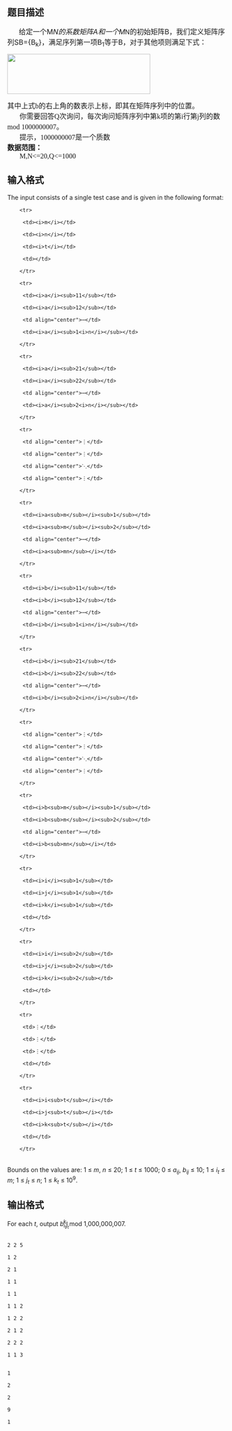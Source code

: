## 题目描述

<div>
 <b><span style="font-size: 12pt">       </span></b><span style="font-size: 12pt">给定一个</span><span style="font-size: 12pt">M*N</span><span style="font-size: 12pt">的系数矩阵</span><span style="font-size: 12pt">A</span><span style="font-size: 12pt">和一个</span><span style="font-size: 12pt">M*N</span><span style="font-size: 12pt">的初始矩阵</span><span style="font-size: 12pt">B</span><span style="font-size: 12pt">，我们定义矩阵序列</span><span style="font-size: 12pt">SB={B<sub>k</sub>}</span><span style="font-size: 12pt">，满足序列第一项</span><span style="font-size: 12pt">B<sub>1</sub></span><span style="font-size: 12pt">等于</span><span style="font-size: 12pt">B</span><span style="font-size: 12pt">，对于其他项则满足下式：</span>
</div>
<div></div>
<div>
 <span style="font-size: 12pt"><img height="92" width="328" alt="" src="https://s2.loli.net/2023/08/15/ILhYJgFzPjqfSwu.png"></span>
</div>
<div></div>
<div></div>
<p class="MsoNormal" style="margin: 0cm 0cm 0pt"><span style="font-size: 12pt; font-family: 宋体; mso-ascii-font-family: 'Times New Roman'; mso-hansi-font-family: 'Times New Roman'">其中上式</span><span lang="EN-US" style="font-size: 12pt"><font face="Times New Roman">b</font></span><span style="font-size: 12pt; font-family: 宋体; mso-ascii-font-family: 'Times New Roman'; mso-hansi-font-family: 'Times New Roman'">的右上角的数表示上标，即其在矩阵序列中的位置。</span><span lang="EN-US" style="font-size: 12pt"><o:p></o:p></span></p>
<p class="MsoNormal" style="margin: 0cm 0cm 0pt"><span lang="EN-US" style="font-size: 12pt"><span style="mso-tab-count: 1"><font face="Times New Roman">       </font></span></span><span style="font-size: 12pt; font-family: 宋体; mso-ascii-font-family: 'Times New Roman'; mso-hansi-font-family: 'Times New Roman'">你需要回答</span><span lang="EN-US" style="font-size: 12pt"><font face="Times New Roman">Q</font></span><span style="font-size: 12pt; font-family: 宋体; mso-ascii-font-family: 'Times New Roman'; mso-hansi-font-family: 'Times New Roman'">次询问，每次询问矩阵序列中第</span><span lang="EN-US" style="font-size: 12pt"><font face="Times New Roman">k</font></span><span style="font-size: 12pt; font-family: 宋体; mso-ascii-font-family: 'Times New Roman'; mso-hansi-font-family: 'Times New Roman'">项的第</span><span lang="EN-US" style="font-size: 12pt"><font face="Times New Roman">i</font></span><span style="font-size: 12pt; font-family: 宋体; mso-ascii-font-family: 'Times New Roman'; mso-hansi-font-family: 'Times New Roman'">行第</span><span lang="EN-US" style="font-size: 12pt"><font face="Times New Roman">j</font></span><span style="font-size: 12pt; font-family: 宋体; mso-ascii-font-family: 'Times New Roman'; mso-hansi-font-family: 'Times New Roman'">列的数</span><span lang="EN-US" style="font-size: 12pt"><font face="Times New Roman">mod 1000000007</font></span><span style="font-size: 12pt; font-family: 宋体; mso-ascii-font-family: 'Times New Roman'; mso-hansi-font-family: 'Times New Roman'">。</span><span lang="EN-US" style="font-size: 12pt"><o:p></o:p></span></p>
<p class="MsoNormal" style="margin: 0cm 0cm 0pt"><span lang="EN-US" style="font-size: 12pt"><span style="mso-tab-count: 1"><font face="Times New Roman">       </font></span></span><span style="font-size: 12pt; font-family: 宋体; mso-ascii-font-family: 'Times New Roman'; mso-hansi-font-family: 'Times New Roman'">提示，</span><span lang="EN-US" style="font-size: 12pt"><font face="Times New Roman">1000000007</font></span><span style="font-size: 12pt; font-family: 宋体; mso-ascii-font-family: 'Times New Roman'; mso-hansi-font-family: 'Times New Roman'">是一个质数</span><span lang="EN-US" style="font-size: 12pt"><o:p></o:p></span></p>
<p class="MsoNormal" style="margin: 0cm 0cm 0pt"><b style="mso-bidi-font-weight: normal"><span style="font-size: 12pt; font-family: 宋体; mso-ascii-font-family: 'Times New Roman'; mso-hansi-font-family: 'Times New Roman'">数据范围：</span></b><b style="mso-bidi-font-weight: normal"><span lang="EN-US" style="font-size: 12pt"><o:p></o:p></span></b></p>
<p class="MsoNormal" style="margin: 0cm 0cm 0pt"><font face="Times New Roman"><b style="mso-bidi-font-weight: normal"><span lang="EN-US" style="font-size: 12pt"><span style="mso-tab-count: 1">       </span></span></b><span lang="EN-US" style="font-size: 12pt">M,N<=20,Q<=1000<o:p></o:p></span></font></p>
<p></p>

## 输入格式

<div class="ptx" lang="en-US">
 <p>The input consists of a single test case and is given in the following format:</p>
 <div style="padding-left: 2em">
  <table>
   <tbody>
    <tr>
     <td><i>m</i></td>
     <td><i>n</i></td>
     <td><i>t</i></td>
     <td></td>
    </tr>
    <tr>
     <td><i>a</i><sub>11</sub></td>
     <td><i>a</i><sub>12</sub></td>
     <td align="center">⋯</td>
     <td><i>a</i><sub>1<i>n</i></sub></td>
    </tr>
    <tr>
     <td><i>a</i><sub>21</sub></td>
     <td><i>a</i><sub>22</sub></td>
     <td align="center">⋯</td>
     <td><i>a</i><sub>2<i>n</i></sub></td>
    </tr>
    <tr>
     <td align="center">⋮</td>
     <td align="center">⋮</td>
     <td align="center">⋱</td>
     <td align="center">⋮</td>
    </tr>
    <tr>
     <td><i>a<sub>m</sub></i><sub>1</sub></td>
     <td><i>a<sub>m</sub></i><sub>2</sub></td>
     <td align="center">⋯</td>
     <td><i>a<sub>mn</sub></i></td>
    </tr>
    <tr>
     <td><i>b</i><sub>11</sub></td>
     <td><i>b</i><sub>12</sub></td>
     <td align="center">⋯</td>
     <td><i>b</i><sub>1<i>n</i></sub></td>
    </tr>
    <tr>
     <td><i>b</i><sub>21</sub></td>
     <td><i>b</i><sub>22</sub></td>
     <td align="center">⋯</td>
     <td><i>b</i><sub>2<i>n</i></sub></td>
    </tr>
    <tr>
     <td align="center">⋮</td>
     <td align="center">⋮</td>
     <td align="center">⋱</td>
     <td align="center">⋮</td>
    </tr>
    <tr>
     <td><i>b<sub>m</sub></i><sub>1</sub></td>
     <td><i>b<sub>m</sub></i><sub>2</sub></td>
     <td align="center">⋯</td>
     <td><i>b<sub>mn</sub></i></td>
    </tr>
    <tr>
     <td><i>i</i><sub>1</sub></td>
     <td><i>j</i><sub>1</sub></td>
     <td><i>k</i><sub>1</sub></td>
     <td></td>
    </tr>
    <tr>
     <td><i>i</i><sub>2</sub></td>
     <td><i>j</i><sub>2</sub></td>
     <td><i>k</i><sub>2</sub></td>
     <td></td>
    </tr>
    <tr>
     <td>⋮</td>
     <td>⋮</td>
     <td>⋮</td>
     <td></td>
    </tr>
    <tr>
     <td><i>i<sub>t</sub></i></td>
     <td><i>j<sub>t</sub></i></td>
     <td><i>k<sub>t</sub></i></td>
     <td></td>
    </tr>
   </tbody>
  </table>
 </div>
 <p>Bounds on the values are: 1 ≤ <i>m</i>, <i>n</i> ≤ 20; 1 ≤ <i>t</i> ≤ 1000; 0 ≤ <i>a<sub>ij</sub></i>, <i>b<sub>ij</sub></i> ≤ 10; 1 ≤ <i>i<sub>t</sub></i> ≤ <i>m</i>; 1 ≤ <i>j<sub>t</sub></i> ≤ <i>n</i>; 1 ≤ <i>k<sub>t</sub></i> ≤ 10<sup>9</sup>.</p>
</div>
<div class="ptx" lang="en-US"></div>

## 输出格式

<div class="ptx" lang="en-US">
 <p>For each <i>t</i>, output <i>b<sub>i<sub>t</sub>j<sub>t</sub></sub><sup style="margin-left: -2ex">k<sub>t</sub></sup></i> mod 1,000,000,007.</p>
</div>

```input1
2 2 5
1 2
2 1
1 1
1 1
1 1 2
1 2 2
2 1 2
2 2 2
1 1 3
```
```output1
1
2
2
9
1
```
